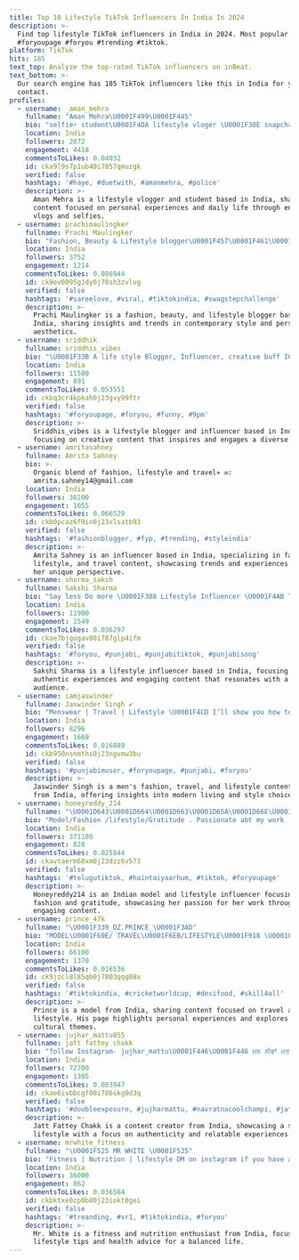 ```yaml
---
title: Top 10 Lifestyle TikTok Influencers In India In 2024
description: >-
  Find top lifestyle TikTok influencers in India in 2024. Most popular hashtags:
  #foryoupage #foryou #trending #tiktok.
platform: TikTok
hits: 185
text_top: Analyze the top-rated TikTok influencers on inBeat.
text_bottom: >-
  Our search engine has 185 TikTok influencers like this in India for you to
  contact.
profiles:
  - username: _aman_mehra
    fullname: "Aman Mehra\U0001F499\U0001F445"
    bio: "selfie⚡ student\U0001F4DA lifestyle vloger \U0001F30E snapchat amanmehra2255 use #amanmehra"
    location: India
    followers: 2872
    engagement: 4418
    commentsToLikes: 0.04032
    id: cka9l9s7p1ub40i7857qmuzgk
    verified: false
    hashtags: '#haye, #duetwith, #amanmehra, #police'
    description: >-
      Aman Mehra is a lifestyle vlogger and student based in India, sharing
      content focused on personal experiences and daily life through engaging
      vlogs and selfies.
  - username: prachimaulingker
    fullname: Prachi Maulingker
    bio: "Fashion, Beauty & Lifestyle blogger\U0001F457\U0001F461\U0001F45C Instagram \U0001F449Prachi_maulingker"
    location: India
    followers: 3752
    engagement: 1214
    commentsToLikes: 0.086944
    id: ck9ev0095g1dy0j78sh3zvlvg
    verified: false
    hashtags: '#sareelove, #viral, #tiktokindia, #swagstepchallenge'
    description: >-
      Prachi Maulingker is a fashion, beauty, and lifestyle blogger based in
      India, sharing insights and trends in contemporary style and personal
      aesthetics.
  - username: sriddhik
    fullname: sriddhis_vibes
    bio: "\U0001F33B A life style Blogger, Influencer, creative buff IG sriddhis _vibes"
    location: India
    followers: 11500
    engagement: 891
    commentsToLikes: 0.053551
    id: ckbq3cr4kpkah0j23gvy99ftr
    verified: false
    hashtags: '#foryoupage, #foryou, #funny, #9pm'
    description: >-
      Sriddhis_vibes is a lifestyle blogger and influencer based in India,
      focusing on creative content that inspires and engages a diverse audience.
  - username: amritasahney
    fullname: Amrita Sahney
    bio: >-
      Organic blend of fashion, lifestyle and travel✈️ ✉️:
      amrita.sahney14@gmail.com
    location: India
    followers: 30200
    engagement: 1055
    commentsToLikes: 0.066529
    id: ckb0pcaz6f9in0j23xlsatb93
    verified: false
    hashtags: '#fashionblogger, #fyp, #trending, #styleindia'
    description: >-
      Amrita Sahney is an influencer based in India, specializing in fashion,
      lifestyle, and travel content, showcasing trends and experiences through
      her unique perspective.
  - username: sharma_saksh
    fullname: Sakshi Sharma
    bio: "Say less Do more \U0001F308 Lifestyle Influencer \U0001F4AB Taken\U0001F9FF #duetwithsaksh"
    location: India
    followers: 11900
    engagement: 1549
    commentsToLikes: 0.036297
    id: ckae7bjgogav80i787glp4ifm
    verified: false
    hashtags: '#foryou, #punjabi, #punjabitiktok, #punjabisong'
    description: >-
      Sakshi Sharma is a lifestyle influencer based in India, focusing on
      authentic experiences and engaging content that resonates with a diverse
      audience.
  - username: iamjaswinder
    fullname: Jaswinder Singh ✔️
    bio: "Menswear | Travel | Lifestyle \U0001F4CD I’ll show you how to live life \U0001F932\U0001F3FE"
    location: India
    followers: 8296
    engagement: 1669
    commentsToLikes: 0.016889
    id: ckb950nsnmths0j23ngvmw3bu
    verified: false
    hashtags: '#punjabimuser, #foryoupage, #punjabi, #foryou'
    description: >-
      Jaswinder Singh is a men's fashion, travel, and lifestyle content creator
      from India, offering insights into modern living and style choices.
  - username: honeyreddy_214
    fullname: "\U0001D643\U0001D664\U0001D663\U0001D65A\U0001D66E\U0001D667\U0001D65A\U0001D659\U0001D659\U0001D66E214"
    bio: "Model/Fashion /lifestyle/Gratitude . Passionate abt my work ...\U0001F396\U0001F3AC\U0001F3C6\U0001F478\U0001F3FB..."
    location: India
    followers: 371100
    engagement: 828
    commentsToLikes: 0.025844
    id: ckavtaerm60xm0j23dzz6v573
    verified: false
    hashtags: '#telugutiktok, #haintaiyaarhum, #tiktok, #foryoupage'
    description: >-
      Honeyreddy214 is an Indian model and lifestyle influencer focusing on
      fashion and gratitude, showcasing her passion for her work through
      engaging content.
  - username: prince_47k
    fullname: "\U0001F339_DZ.PRINCE_\U0001F3AD"
    bio: "MODEL\U0001F60E/ TRAVEL\U0001F6EB/LIFESTYLE\U0001F918 \U0001F396OFFICIAL ACCOUNT \U0001F396 \U0001F3A4 \U0001F449100k\U0001F448"
    location: India
    followers: 66100
    engagement: 1370
    commentsToLikes: 0.016536
    id: ck9jzcl8l85qb0j7803qqg08x
    verified: false
    hashtags: '#tiktokindia, #cricketworldcup, #desifood, #skill4all'
    description: >-
      Prince is a model from India, sharing content focused on travel and
      lifestyle. His page highlights personal experiences and explores diverse
      cultural themes.
  - username: jujhar_mattu855
    fullname: jatt fattey chakk
    bio: "follow Instagram- jujhar_mattu\U0001F446\U0001F446 ਮਨ ਨੀਵਾਂ ਮਤ ਉੱਚੀ simple lifestyle"
    location: India
    followers: 72700
    engagement: 1305
    commentsToLikes: 0.003947
    id: ckae6ivbbcgf00i786skg0d3q
    verified: false
    hashtags: '#doubleexposure, #jujharmattu, #navratnacoolchampi, #jatt855'
    description: >-
      Jatt Fattey Chakk is a content creator from India, showcasing a simple
      lifestyle with a focus on authenticity and relatable experiences.
  - username: mrwhite_fitness
    fullname: "\U0001F525 MR WHITE \U0001F525"
    bio: "Fitness | Nutrition | lifestyle DM on instagram if you have any question \U0001F446\U0001F3FB"
    location: India
    followers: 36000
    engagement: 862
    commentsToLikes: 0.036584
    id: ckbktxe0zp0b80j23iokt8gei
    verified: false
    hashtags: '#treanding, #vr1, #tiktokindia, #foryou'
    description: >-
      Mr. White is a fitness and nutrition enthusiast from India, focusing on
      lifestyle tips and health advice for a balanced life.
---
```


